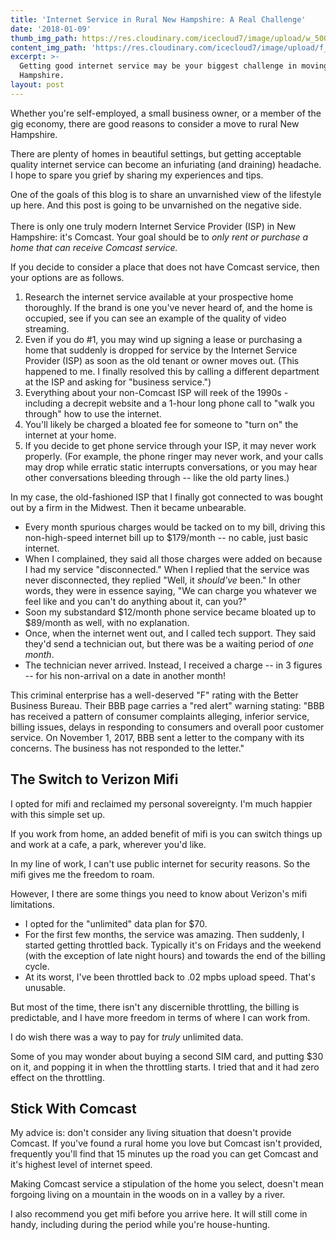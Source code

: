 ```yaml
---
title: 'Internet Service in Rural New Hampshire: A Real Challenge'
date: '2018-01-09'
thumb_img_path: https://res.cloudinary.com/icecloud7/image/upload/w_500,q_auto,f_auto,e_sharpen/v1572244536/ruralnh/view-from-cabin_sp0cuq.jpg
content_img_path: 'https://res.cloudinary.com/icecloud7/image/upload/f_auto,w_auto/v1665109151/ruralnh/lng-tanker_hqoojr.jpg'
excerpt: >-
  Getting good internet service may be your biggest challenge in moving to New
  Hampshire.
layout: post
---
```

Whether you're self-employed, a small business owner, or a member of the gig economy, there are good reasons to consider a move to rural New Hampshire.  

There are plenty of homes in beautiful settings, but getting acceptable quality internet service can become an infuriating (and draining) headache. I hope to spare you grief by sharing my experiences and tips. 

One of the goals of this blog is to share an unvarnished view of the lifestyle up here. And this post is going to be unvarnished on the negative side.\
\
There is only one truly modern Internet Service Provider (ISP) in New Hampshire: it's Comcast. Your goal should be to _only rent or purchase a home that can receive Comcast service._

If you decide to consider a place that does not have Comcast service, then your options are as follows. 

1. Research the internet service available at your prospective home thoroughly. If the brand is one you've never heard of, and the home is occupied, see if you can see an example of the quality of video streaming.
2. Even if you do #1, you may wind up signing a lease or purchasing a home that suddenly is dropped for service by the Internet Service Provider (ISP) as soon as the old tenant or owner moves out. (This happened to me. I finally resolved this by calling a different department at the ISP and asking for "business service.") 
3. Everything about your non-Comcast ISP will reek of the 1990s - including a decrepit website and a 1-hour long phone call to "walk you through" how to use the internet. 
4. You'll likely be charged a bloated fee for someone to "turn on" the internet at your home. 
5. If you decide to get phone service through your ISP, it may never work properly. (For example, the phone ringer may never work, and your calls may drop while erratic static interrupts conversations, or you may hear other conversations bleeding through -- like the old party lines.)

In my case, the old-fashioned ISP that I finally got connected to was bought out by a firm in the Midwest. Then it became unbearable.

* Every month spurious charges would be tacked on to my bill, driving this non-high-speed internet bill up to $179/month -- no cable, just basic internet. 
* When I complained, they said all those charges were added on because I had my service "disconnected." When I replied that the service was never disconnected, they replied "Well, it _should've_ been." In other words, they were in essence saying, "We can charge you whatever we feel like and you can't do anything about it, can you?"
* Soon my substandard $12/month phone service became bloated up to $89/month as well, with no explanation. 
* Once, when the internet went out, and I called tech support. They said they'd send a technician out, but there was be a waiting period of _one month_.
* The technician never arrived. Instead, I received a charge -- in 3 figures -- for his non-arrival on a date in another month!

This criminal enterprise has a well-deserved "F" rating with the Better Business Bureau. Their BBB page carries a "red alert" warning stating: "BBB has received a pattern of consumer complaints alleging, inferior service, billing issues, delays in responding to consumers and overall poor customer service. On November 1, 2017, BBB sent a letter to the company with its concerns. The business has not responded to the letter."

## The Switch to Verizon Mifi

I opted for mifi and reclaimed my personal sovereignty. I'm much happier with this simple set up.

If you work from home, an added benefit of mifi is you can switch things up and work at a cafe, a park, wherever you'd like.  

In my line of work, I can't use public internet for security reasons. So the mifi gives me the freedom to roam.

However, I there are some things you need to know about Verizon's mifi limitations. 

* I opted for the "unlimited" data plan for $70.
* For the first few months, the service was amazing. Then suddenly, I started getting throttled back. Typically it's on Fridays and the weekend (with the exception of late night hours) and towards the end of the billing cycle. 
* At its worst, I've been throttled back to .02 mpbs upload speed. That's unusable. 

But most of the time, there isn't any discernible throttling, the billing is predictable, and I have more freedom in terms of where I can work from.

I do wish there was a way to pay for _truly_ unlimited data.

Some of you may wonder about buying a second SIM card, and putting $30 on it, and popping it in when the throttling starts. I tried that and it had zero effect on the throttling.

## Stick With Comcast

My advice is: don't consider any living situation that doesn't provide Comcast. If you've found a rural home you love but Comcast isn't provided, frequently you'll find that 15 minutes up the road you can get Comcast and it's highest level of internet speed.

Making Comcast service a stipulation of the home you select, doesn't mean forgoing living on a mountain in the woods on in a valley by a river.

I also recommend you get mifi before you arrive here. It will still come in handy, including during the period while you're house-hunting.

